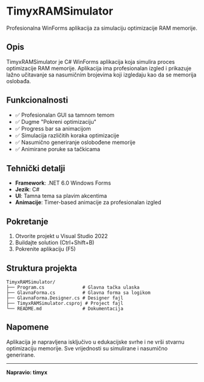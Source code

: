 # TimyxRAMSimulator

Profesionalna WinForms aplikacija za simulaciju optimizacije RAM memorije.

## Opis

TimyxRAMSimulator je C# WinForms aplikacija koja simulira proces optimizacije RAM memorije. Aplikacija ima profesionalan izgled i prikazuje lažno učitavanje sa nasumičnim brojevima koji izgledaju kao da se memorija oslobađa.

## Funkcionalnosti

- ✅ Profesionalan GUI sa tamnom temom
- ✅ Dugme "Pokreni optimizaciju" 
- ✅ Progress bar sa animacijom
- ✅ Simulacija različitih koraka optimizacije
- ✅ Nasumično generiranje oslobođene memorije
- ✅ Animirane poruke sa tačkicama

## Tehnički detalji

- **Framework**: .NET 6.0 Windows Forms
- **Jezik**: C#
- **UI**: Tamna tema sa plavim akcentima
- **Animacije**: Timer-based animacije za profesionalan izgled

## Pokretanje

1. Otvorite projekt u Visual Studio 2022
2. Buildajte solution (Ctrl+Shift+B)
3. Pokrenite aplikaciju (F5)

## Struktura projekta

```
TimyxRAMSimulator/
├── Program.cs              # Glavna tačka ulaska
├── GlavnaForma.cs          # Glavna forma sa logikom
├── GlavnaForma.Designer.cs # Designer fajl
├── TimyxRAMSimulator.csproj # Project fajl
└── README.md               # Dokumentacija
```

## Napomene

Aplikacija je napravljena isključivo u edukacijske svrhe i ne vrši stvarnu optimizaciju memorije. Sve vrijednosti su simulirane i nasumično generirane.

---
**Napravio: timyx**